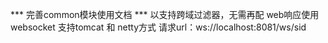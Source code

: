 *** 完善common模块使用文档 ***
以支持跨域过滤器，无需再配
web响应使用
websocket 支持tomcat 和 netty方式
请求url：ws://localhost:8081/ws/sid
